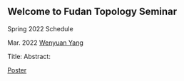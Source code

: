 ## Welcome to Fudan Topology Seminar

Spring 2022 Schedule

Mar. 2022 [Wenyuan Yang](https://bicmr.pku.edu.cn/~wyang/)

Title: 
Abstract:

[Poster](https://bicmr.pku.edu.cn/~wyang/)
